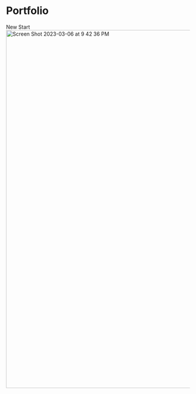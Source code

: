 # Portfolio
New Start
<img width="980" alt="Screen Shot 2023-03-06 at 9 42 36 PM" src="https://user-images.githubusercontent.com/114300797/223306674-537dcef5-8bd5-47ee-acc3-cd7242f31bac.png">
